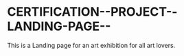 # CERTIFICATION--PROJECT--LANDING-PAGE--
This is a Landing page for an  art exhibition for all art lovers.
